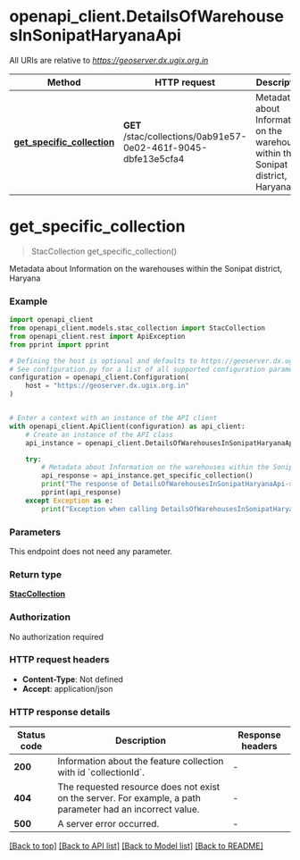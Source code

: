 # openapi_client.DetailsOfWarehousesInSonipatHaryanaApi

All URIs are relative to *https://geoserver.dx.ugix.org.in*

Method | HTTP request | Description
------------- | ------------- | -------------
[**get_specific_collection**](DetailsOfWarehousesInSonipatHaryanaApi.md#get_specific_collection) | **GET** /stac/collections/0ab91e57-0e02-461f-9045-dbfe13e5cfa4 | Metadata about Information on the warehouses within the Sonipat district, Haryana


# **get_specific_collection**
> StacCollection get_specific_collection()

Metadata about Information on the warehouses within the Sonipat district, Haryana

### Example


```python
import openapi_client
from openapi_client.models.stac_collection import StacCollection
from openapi_client.rest import ApiException
from pprint import pprint

# Defining the host is optional and defaults to https://geoserver.dx.ugix.org.in
# See configuration.py for a list of all supported configuration parameters.
configuration = openapi_client.Configuration(
    host = "https://geoserver.dx.ugix.org.in"
)


# Enter a context with an instance of the API client
with openapi_client.ApiClient(configuration) as api_client:
    # Create an instance of the API class
    api_instance = openapi_client.DetailsOfWarehousesInSonipatHaryanaApi(api_client)

    try:
        # Metadata about Information on the warehouses within the Sonipat district, Haryana
        api_response = api_instance.get_specific_collection()
        print("The response of DetailsOfWarehousesInSonipatHaryanaApi->get_specific_collection:\n")
        pprint(api_response)
    except Exception as e:
        print("Exception when calling DetailsOfWarehousesInSonipatHaryanaApi->get_specific_collection: %s\n" % e)
```



### Parameters

This endpoint does not need any parameter.

### Return type

[**StacCollection**](StacCollection.md)

### Authorization

No authorization required

### HTTP request headers

 - **Content-Type**: Not defined
 - **Accept**: application/json

### HTTP response details

| Status code | Description | Response headers |
|-------------|-------------|------------------|
**200** | Information about the feature collection with id &#x60;collectionId&#x60;. |  -  |
**404** | The requested resource does not exist on the server. For example, a path parameter had an incorrect value. |  -  |
**500** | A server error occurred. |  -  |

[[Back to top]](#) [[Back to API list]](../README.md#documentation-for-api-endpoints) [[Back to Model list]](../README.md#documentation-for-models) [[Back to README]](../README.md)

